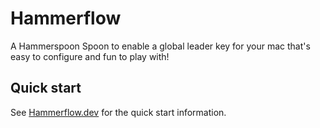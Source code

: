 # Hammerflow
A Hammerspoon Spoon to enable a global leader key for your mac that's easy to configure and fun to play with!

## Quick start
See [Hammerflow.dev](https://hammerflow.dev) for the quick start information.